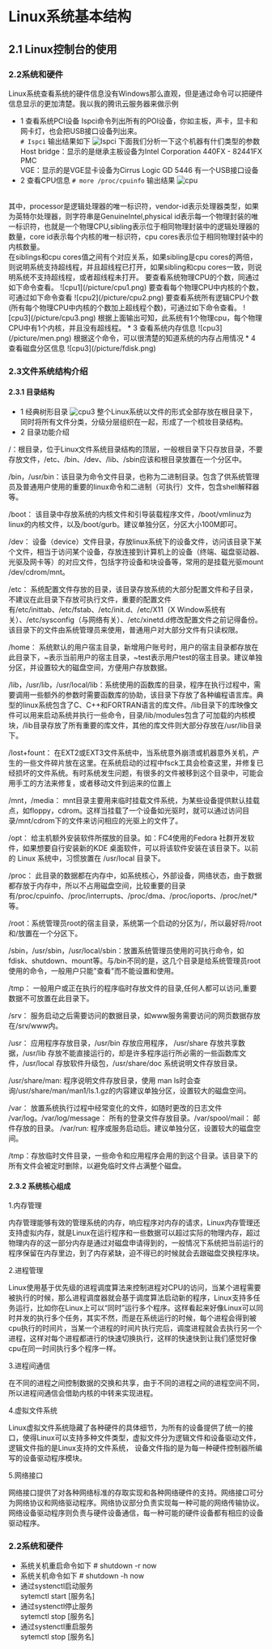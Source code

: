 # Linux系统基本结构

## 2.1 Linux控制台的使用

### 2.2系统和硬件
Linux系统查看系统的硬件信息没有Windows那么直观，但是通过命令可以把硬件信息显示的更加清楚。我以我的腾讯云服务器来做示例
* 1 查看系统PCI设备
Ispci命令列出所有的POI设备，你如主板，声卡，显卡和网卡灯，也会把USB接口设备列出来。    </br>
<code># Ispci</code>
输出结果如下
![Ispci](/picture/lspci.png)
下面我们分析一下这个机器有什们类型的参数
Host bridge：显示的是继承主板设备为Intel Corporation 440FX - 82441FX PMC</br>
VGE：显示的是VGE显卡设备为Cirrus Logic GD 5446
有一个USB接口设备  
* 2 查看CPU信息
<code># more /proc/cpuinfo</code>
输出结果
![cpu](/picture/cpu.png)
<br>
其中，processor是逻辑处理器的唯一标识符，vendor-id表示处理器类型，如果为英特尔处理器，则字符串是GenuineIntel,physical id表示每一个物理封装的唯一标识符，也就是一个物理CPU,sibling表示位于相同物理封装中的逻辑处理器的数量，core id表示每个内核的唯一标识符，cpu cores表示位于相同物理封装中的内核数量。  </br>
在siblings和cpu cores值之间有个对应关系，如果sibling是cpu cores的两倍，则说明系统支持超线程，并且超线程已打开，如果sibling和cpu cores一致，则说明系统不支持超线程，或者超线程未打开。
要查看系统物理CPU的个数，同通过如下命令查看。
![cpu1](/picture/cpu1.png)
要查看每个物理CPU中内核的个数，可通过如下命令查看
![cpu2](/picture/cpu2.png)
要查看系统所有逻辑CPU个数(所有每个物理CPU中内核的个数加上超线程个数)，可通过如下命令查看。
![cpu3](/picture/cpu3.png)
根据上面输出可知，此系统有1个物理cpu，每个物理CPU中有1个内核，并且没有超线程。
* 3 查看系统内存信息
![cpu3](/picture/men.png)
根据这个命令，可以很清楚的知道系统的内存占用情况
* 4 查看磁盘分区信息
![cpu3](/picture/fdisk.png)

### 2.3文件系统结构介绍
#### 2.3.1 目录结构
* 1 经典树形目录
![cpu3](/picture/timg.jpg)
整个Linux系统以文件的形式全部存放在根目录下，同时将所有文件分类，分级分层组织在一起，形成了一个梳妆目录结构。
* 2 目录功能介绍

/：根目录，位于Linux文件系统目录结构的顶层，一般根目录下只存放目录，不要存放文件，/etc、/bin、/dev、/lib、/sbin应该和根目录放置在一个分区中。

/bin，/usr/bin：该目录为命令文件目录，也称为二进制目录。包含了供系统管理员及普通用户使用的重要的linux命令和二进制（可执行）文件，包含shell解释器等。

/boot： 该目录中存放系统的内核文件和引导装载程序文件，/boot/vmlinuz为linux的内核文件，以及/boot/gurb。建议单独分区，分区大小100M即可。

/dev： 设备（device）文件目录，存放linux系统下的设备文件，访问该目录下某个文件，相当于访问某个设备，存放连接到计算机上的设备（终端、磁盘驱动器、光驱及网卡等）的对应文件，包括字符设备和块设备等，常用的是挂载光驱mount /dev/cdrom/mnt。 

/etc： 系统配置文件存放的目录，该目录存放系统的大部分配置文件和子目录，不建议在此目录下存放可执行文件，重要的配置文件有/etc/inittab、/etc/fstab、/etc/init.d、/etc/X11（X Window系统有关）、/etc/sysconfig（与网络有关）、/etc/xinetd.d修改配置文件之前记得备份。该目录下的文件由系统管理员来使用，普通用户对大部分文件有只读权限。

/home： 系统默认的用户宿主目录，新增用户账号时，用户的宿主目录都存放在此目录下，~表示当前用户的宿主目录，~test表示用户test的宿主目录。建议单独分区，并设置较大的磁盘空间，方便用户存放数据。

/lib，/usr/lib，/usr/local/lib：系统使用的函数库的目录，程序在执行过程中，需要调用一些额外的参数时需要函数库的协助，该目录下存放了各种编程语言库。典型的linux系统包含了C、C++和FORTRAN语言的库文件。/lib目录下的库映像文件可以用来启动系统并执行一些命令，目录/lib/modules包含了可加载的内核模块，/lib目录存放了所有重要的库文件，其他的库文件则大部分存放在/usr/lib目录下。

/lost+fount： 在EXT2或EXT3文件系统中，当系统意外崩溃或机器意外关机，产生的一些文件碎片放在这里。在系统启动的过程中fsck工具会检查这里，并修复已经损坏的文件系统。有时系统发生问题，有很多的文件被移到这个目录中，可能会用手工的方法来修复，或者移动文件到运来的位置上

/mnt，/media： mnt目录主要用来临时挂载文件系统，为某些设备提供默认挂载点，如floppy，cdrom。这样当挂载了一个设备如光驱时，就可以通过访问目录/mnt/cdrom下的文件来访问相应的光驱上的文件了。

/opt： 给主机额外安装软件所摆放的目录。如：FC4使用的Fedora 社群开发软件，如果想要自行安装新的KDE 桌面软件，可以将该软件安装在该目录下。以前的 Linux 系统中，习惯放置在 /usr/local 目录下。

/proc： 此目录的数据都在内存中，如系统核心，外部设备，网络状态，由于数据都存放于内存中，所以不占用磁盘空间，比较重要的目录有/proc/cpuinfo、/proc/interrupts、/proc/dma、/proc/ioports、/proc/net/*等。

/root：系统管理员root的宿主目录，系统第一个启动的分区为/，所以最好将/root和/放置在一个分区下。

/sbin，/usr/sbin，/usr/local/sbin：放置系统管理员使用的可执行命令，如fdisk、shutdown、mount等。与/bin不同的是，这几个目录是给系统管理员root使用的命令，一般用户只能"查看"而不能设置和使用。

/tmp： 一般用户或正在执行的程序临时存放文件的目录,任何人都可以访问,重要数据不可放置在此目录下。

/srv： 服务启动之后需要访问的数据目录，如www服务需要访问的网页数据存放在/srv/www内。

/usr： 应用程序存放目录，/usr/bin 存放应用程序， /usr/share 存放共享数据，/usr/lib 存放不能直接运行的，却是许多程序运行所必需的一些函数库文件，/usr/local 存放软件升级包，/usr/share/doc 系统说明文件存放目录。

/usr/share/man:  程序说明文件存放目录，使用 man ls时会查询/usr/share/man/man1/ls.1.gz的内容建议单独分区，设置较大的磁盘空间。

/var： 放置系统执行过程中经常变化的文件，如随时更改的日志文件 /var/log。/var/log/message： 所有的登录文件存放目录。/var/spool/mail： 邮件存放的目录。 /var/run: 程序或服务启动后。建议单独分区，设置较大的磁盘空间。

/tmp：存放临时文件目录，一些命令和应用程序会用的到这个目录。该目录下的所有文件会被定时删除，以避免临时文件占满整个磁盘。
#### 2.3.2 系统核心组成

1.内存管理

内存管理能够有效的管理系统的内存，响应程序对内存的请求，Linux内存管理还支持虚拟内存，就是Linux在运行程序和一些数据可以超过实际的物理内存，超过物理内存的这一部分内存是通过对磁盘申请得到的，一般情况下系统把当前运行的程序保留在内存里边，到了内存紧缺，迫不得已的时候就会去跟磁盘交换程序块。

2.进程管理

Linux使用基于优先级的进程调度算法来控制进程对CPU的访问，当某个进程需要被执行的时候，那么进程调度器就会基于调度算法启动新的程序，Linux支持多任务运行，比如你在Linux上可以“同时”运行多个程序。这样看起来好像Linux可以同时并发的执行多个任务，其实不然，而是在系统运行的时候，每个进程会得到被cpu执行的时间片，当某一个进程的时间片执行完后，调度进程就会去执行另一个进程，这样对每个进程都进行的快速切换执行，这样的快速快到让我们感觉好像cpu在同一时间执行多个程序一样。

3.进程间通信

在不同的进程之间控制数据的交换和共享，由于不同的进程之间的进程空间不同，所以进程间通信会借助内核的中转来实现进程。

4.虚拟文件系统

Linux虚拟文件系统隐藏了各种硬件的具体细节，为所有的设备提供了统一的接口，使得Linux可以支持多种文件类型，虚拟文件分为逻辑文件和设备驱动文件，逻辑文件指的是Linux支持的文件系统， 设备文件指的是为每一种硬件控制器所编写的设备驱动程序模块。

5.网络接口

网络接口提供了对各种网络标准的存取实现和各种网络硬件的支持。网络接口可分为网络协议和网络驱动程序。网络协议部分负责实现每一种可能的网络传输协议。网络设备驱动程序则负责与硬件设备通信，每一种可能的硬件设备都有相应的设备驱动程序。

### 2.2系统和硬件
* 系统关机重启命令如下
<core># shutdown -r now</core>
* 系统关机命令如下
<core># shutdown -h now</core>
* 通过systenctl启动服务</br>
<core>sytemctl start [服务名]</core>
* 通过systenctl停止服务</br>
<core>sytemctl stop [服务名]</core>
* 通过systenctl重启服务</br>
<core>sytemctl stop [服务名]</core>


















































































































































